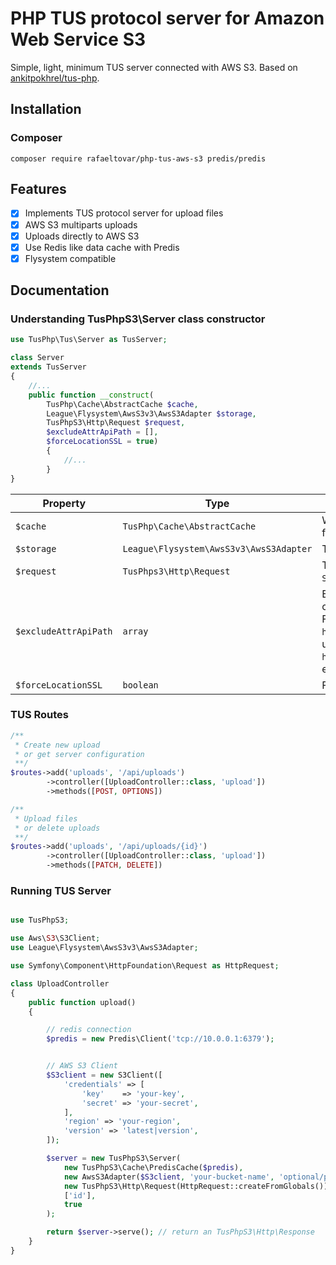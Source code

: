 # PHP TUS protocol server for Amazon Web Service S3

Simple, light, minimum TUS server connected with AWS S3. Based on [ankitpokhrel/tus-php](https://github.com/ankitpokhrel/tus-php).

## Installation

### Composer

```
composer require rafaeltovar/php-tus-aws-s3 predis/predis
```

## Features

- [x] Implements TUS protocol server for upload files
- [x] AWS S3 multiparts uploads
- [x] Uploads directly to AWS S3
- [x] Use Redis like data cache with Predis
- [x] Flysystem compatible

## Documentation

### Understanding TusPhpS3\Server class constructor

```php
use TusPhp\Tus\Server as TusServer;

class Server
extends TusServer
{
    //...
    public function __construct(
        TusPhp\Cache\AbstractCache $cache,
        League\Flysystem\AwsS3v3\AwsS3Adapter $storage,
        TusPhpS3\Http\Request $request,
        $excludeAttrApiPath = [],
        $forceLocationSSL = true)
        {
            //...
        }
}
```

| Property   | Type    | Details    |
|------------|---------|------------|
| `$cache`   | `TusPhp\Cache\AbstractCache`  | We are using `TusPhpS3\Cache\PredisCache` for `Predis` client.    |
| `$storage` | `League\Flysystem\AwsS3v3\AwsS3Adapter` | This adapter contains the AWS S3 Client.                |
| `$request` | `TusPhps3\Http\Request`       | This object contain a `Symfony\Component\HttpFoundation\Request`. |
| `$excludeAttrApiPath` | `array`  | Exclude some parts from Api path for create a real Api Base Path for TUS Server. For example, if my Api base path is `https://example.com/uploads` but my upload PATCH is `http://example.com/uploads/{id}` We need exclude `['id']`. |
| `$forceLocationSSL`   | `boolean` | Force `location` header property to `https`. |


### TUS Routes

```php
/**
 * Create new upload
 * or get server configuration
 **/
$routes->add('uploads', '/api/uploads')
        ->controller([UploadController::class, 'upload'])
        ->methods([POST, OPTIONS])

/**
 * Upload files
 * or delete uploads
 **/
$routes->add('uploads', '/api/uploads/{id}')
        ->controller([UploadController::class, 'upload'])
        ->methods([PATCH, DELETE])
```

### Running TUS Server

```php

use TusPhpS3;

use Aws\S3\S3Client;
use League\Flysystem\AwsS3v3\AwsS3Adapter;

use Symfony\Component\HttpFoundation\Request as HttpRequest;

class UploadController
{
    public function upload()
    {

        // redis connection
        $predis = new Predis\Client('tcp://10.0.0.1:6379');


        // AWS S3 Client
        $S3client = new S3Client([
            'credentials' => [
                'key'    => 'your-key',
                'secret' => 'your-secret',
            ],
            'region' => 'your-region',
            'version' => 'latest|version',
        ]);

        $server = new TusPhpS3\Server(
            new TusPhpS3\Cache\PredisCache($predis),
            new AwsS3Adapter($S3client, 'your-bucket-name', 'optional/path/prefix'),
            new TusPhpS3\Http\Request(HttpRequest::createFromGlobals()),
            ['id'],
            true
        );

        return $server->serve(); // return an TusPhpS3\Http\Response
    }
}
